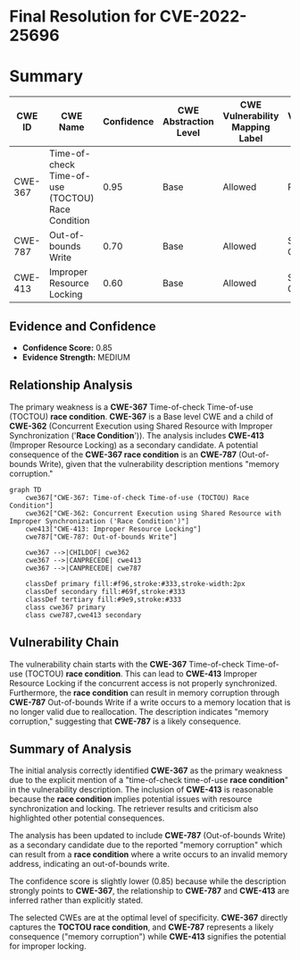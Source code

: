 # Final Resolution for CVE-2022-25696

# Summary
| CWE ID | CWE Name | Confidence | CWE Abstraction Level | CWE Vulnerability Mapping Label | CWE-Vulnerability Mapping Notes |
|---|---|---|---|---|---|
| CWE-367 | Time-of-check Time-of-use (TOCTOU) Race Condition | 0.95 | Base | Allowed | Primary CWE |
| CWE-787 | Out-of-bounds Write | 0.70 | Base | Allowed | Secondary Candidate |
| CWE-413 | Improper Resource Locking | 0.60 | Base | Allowed | Secondary Candidate |

## Evidence and Confidence

*   **Confidence Score:** 0.85
*   **Evidence Strength:** MEDIUM

## Relationship Analysis
The primary weakness is a **CWE-367** Time-of-check Time-of-use (TOCTOU) **race condition**. **CWE-367** is a Base level CWE and a child of **CWE-362** (Concurrent Execution using Shared Resource with Improper Synchronization ('**Race Condition**')). The analysis includes **CWE-413** (Improper Resource Locking) as a secondary candidate. A potential consequence of the **CWE-367 race condition** is an **CWE-787** (Out-of-bounds Write), given that the vulnerability description mentions "memory corruption."

```mermaid
graph TD
    cwe367["CWE-367: Time-of-check Time-of-use (TOCTOU) Race Condition"]
    cwe362["CWE-362: Concurrent Execution using Shared Resource with Improper Synchronization ('Race Condition')"]
    cwe413["CWE-413: Improper Resource Locking"]
    cwe787["CWE-787: Out-of-bounds Write"]

    cwe367 -->|CHILDOF| cwe362
    cwe367 -->|CANPRECEDE| cwe413
    cwe367 -->|CANPRECEDE| cwe787

    classDef primary fill:#f96,stroke:#333,stroke-width:2px
    classDef secondary fill:#69f,stroke:#333
    classDef tertiary fill:#9e9,stroke:#333
    class cwe367 primary
    class cwe787,cwe413 secondary
```

## Vulnerability Chain
The vulnerability chain starts with the **CWE-367** Time-of-check Time-of-use (TOCTOU) **race condition**. This can lead to **CWE-413** Improper Resource Locking if the concurrent access is not properly synchronized. Furthermore, the **race condition** can result in memory corruption through **CWE-787** Out-of-bounds Write if a write occurs to a memory location that is no longer valid due to reallocation. The description indicates "memory corruption," suggesting that **CWE-787** is a likely consequence.

## Summary of Analysis
The initial analysis correctly identified **CWE-367** as the primary weakness due to the explicit mention of a "time-of-check time-of-use **race condition**" in the vulnerability description. The inclusion of **CWE-413** is reasonable because the **race condition** implies potential issues with resource synchronization and locking. The retriever results and criticism also highlighted other potential consequences.

The analysis has been updated to include **CWE-787** (Out-of-bounds Write) as a secondary candidate due to the reported "memory corruption" which can result from a **race condition** where a write occurs to an invalid memory address, indicating an out-of-bounds write.

The confidence score is slightly lower (0.85) because while the description strongly points to **CWE-367**, the relationship to **CWE-787** and **CWE-413** are inferred rather than explicitly stated.

The selected CWEs are at the optimal level of specificity. **CWE-367** directly captures the **TOCTOU race condition**, and **CWE-787** represents a likely consequence ("memory corruption") while **CWE-413** signifies the potential for improper locking.